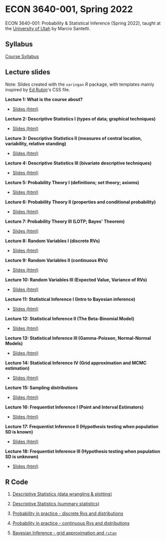 # ECON 3640-001, Spring 2022


ECON 3640-001: Probability &amp; Statistical Inference (Spring 2022), taught at the [University of Utah](https://www.utah.edu/) by Marcio Santetti.



## Syllabus

[Course Syllabus](/syllabus/syllabus_3640_sp22.pdf)




## Lecture slides

Note: Slides created with the `xaringan` *R* package, with templates mainly inspired by [Ed Rubin](https://github.com/edrubin)'s CSS file.


**Lecture 1: What is the course about?**

  - [Slides (html)](https://raw.githack.com/marciosantetti/econ-3640-sp22/main/lectures/01-intro/lec01-introduction.html)


**Lecture 2: Descriptive Statistics I (types of data; graphical techniques)**

   - [Slides (html)](https://raw.githack.com/marciosantetti/econ-3640-sp22/main/lectures/02-descriptive/lec02-descriptive-stats.html#1)

**Lecture 3: Descriptive Statistics II (measures of central location, variability, relative standing)**

  - [Slides (html)](https://raw.githack.com/marciosantetti/econ-3640-sp22/main/lectures/03-descriptive-2/lec03-descriptive-2.html)

**Lecture 4: Descriptive Statistics III (bivariate descriptive techniques)**

  - [Slides (html)](https://raw.githack.com/marciosantetti/econ-3640-sp22/main/lectures/04-descriptive-3/lec04-descriptive-3.html)


**Lecture 5: Probability Theory I (definitions; set theory; axioms)**

  - [Slides (html)](https://raw.githack.com/marciosantetti/econ-3640-sp22/main/lectures/05-probability-1/lec05-probability-1.html)

**Lecture 6: Probability Theory II (properties and conditional probability)**

  - [Slides (html)](https://raw.githack.com/marciosantetti/econ-3640-sp22/main/lectures/06-probability-2/lec06-probability-2.html)

**Lecture 7: Probability Theory III (LOTP; Bayes' Theorem)**

  - [Slides (html)](https://raw.githack.com/marciosantetti/econ-3640-sp22/main/lectures/07-probability-3/lec07-probability-3.html)

**Lecture 8: Random Variables I (discrete RVs)**

  - [Slides (html)](https://raw.githack.com/marciosantetti/econ-3640-sp22/main/lectures/08-rvs-1/lec08-rvs-1.html)
  
**Lecture 9: Random Variables II (continuous RVs)**

  - [Slides (html)](https://raw.githack.com/marciosantetti/econ-3640-sp22/main/lectures/09-rvs-2/lec09-rvs-2.html)

**Lecture 10: Random Variables III (Expected Value, Variance of RVs)**

  - [Slides (html)](https://raw.githack.com/marciosantetti/econ-3640-sp22/main/lectures/10-rvs-3/lec10-rvs-3.html)

**Lecture 11: Statistical Inference I (Intro to Bayesian inference)**

  - [Slides (html)](https://raw.githack.com/marciosantetti/econ-3640-sp22/main/lectures/11-inference-1/lec11-inference-1.html)

**Lecture 12: Statistical Inference II (The Beta-Binomial Model)**

  - [Slides (html)](https://raw.githack.com/marciosantetti/econ-3640-sp22/main/lectures/12-inference-2/lec12-inference-2.html)

**Lecture 13: Statistical Inference III (Gamma-Poisson, Normal-Normal Models)**

  - [Slides (html)](https://raw.githack.com/marciosantetti/econ-3640-sp22/main/lectures/13-inference-3/lec13-inference-3.html)

**Lecture 14: Statistical Inference IV (Grid approximation and MCMC estimation)**

  - [Slides (html)](https://raw.githubusercontent.com/marciosantetti/econ-3640-sp22/main/lectures/14-inference-4/lec14-inference-4.html)

**Lecture 15: Sampling distributions**

  - [Slides (html)](https://raw.githack.com/marciosantetti/econ-3640-sp22/main/lectures/15-sampling-dist/lec15-sampling-dist.html)

**Lecture 16: Frequentist Inference I (Point and Interval Estimators)**

  - [Slides (html)](https://raw.githack.com/marciosantetti/econ-3640-sp22/main/lectures/16-freq-inference-1/lec16-freq-inference-1.html)

**Lecture 17: Frequentist Inference II (Hypothesis testing when population SD is known)**

  - [Slides (html)](https://raw.githack.com/marciosantetti/econ-3640-sp22/main/lectures/17-feq-inference-2/lec17-freq-inference-2.html)

**Lecture 18: Frequentist Inference III (Hypothesis testing when population SD is unknown)**

  - [Slides (html)](https://raw.githack.com/marciosantetti/econ-3640-sp22/main/lectures/18-freq-inference-3/lec18-freq-inference-3.html)

## R Code

1. [Descriptive Statistics (data wrangling & plotting)](https://github.com/marciosantetti/econ-3640-sp22/blob/main/r-scripts/01-descriptive-stats/01-descriptive-stats.R)

2. [Descriptive Statistics (summary statistics)](https://github.com/marciosantetti/econ-3640-sp22/blob/main/r-scripts/02-descriptive-stats-2/02-descriptive_stats-2.R)

3. [Probability in practice - discrete Rvs and distributions](https://github.com/marciosantetti/econ-3640-sp22/blob/main/r-scripts/03-probability/03-probability-discrete.R)

4. [Probability in practice - continuous Rvs and distributions](https://github.com/marciosantetti/econ-3640-sp22/blob/main/r-scripts/03-probability/04-probability-continuous.R)

5. [Bayesian Inference - grid approximation and `rstan`](https://github.com/marciosantetti/econ-3640-sp22/blob/main/r-scripts/04-bayesian-inference/05-bayesian-inference.R)

